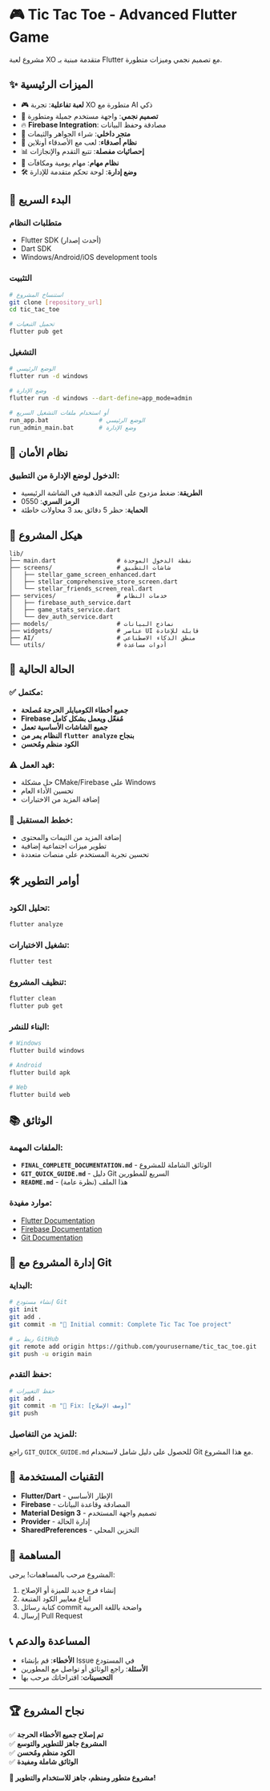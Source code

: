 # 🎮 Tic Tac Toe - Advanced Flutter Game

مشروع لعبة XO متقدمة مبنية بـ Flutter مع تصميم نجمي وميزات متطورة.

## ✨ الميزات الرئيسية

- 🎮 **لعبة تفاعلية**: تجربة XO متطورة مع AI ذكي
- 🌟 **تصميم نجمي**: واجهة مستخدم جميلة ومتطورة  
- 🔥 **Firebase Integration**: مصادقة وحفظ البيانات
- 🏪 **متجر داخلي**: شراء الجواهر والثيمات
- 👥 **نظام أصدقاء**: لعب مع الأصدقاء أونلاين
- 📊 **إحصائيات مفصلة**: تتبع التقدم والإنجازات
- 🎯 **نظام مهام**: مهام يومية ومكافآت
- 🛠️ **وضع إدارة**: لوحة تحكم متقدمة للإدارة

## 🚀 البدء السريع

### متطلبات النظام
- Flutter SDK (أحدث إصدار)
- Dart SDK  
- Windows/Android/iOS development tools

### التثبيت
```bash
# استنساخ المشروع
git clone [repository_url]
cd tic_tac_toe

# تحميل التبعيات
flutter pub get
```

### التشغيل
```bash
# الوضع الرئيسي
flutter run -d windows

# وضع الإدارة
flutter run -d windows --dart-define=app_mode=admin

# أو استخدام ملفات التشغيل السريع
run_app.bat              # الوضع الرئيسي
run_admin_main.bat       # وضع الإدارة
```

## 🔐 نظام الأمان

### الدخول لوضع الإدارة من التطبيق:
- **الطريقة**: ضغط مزدوج على النجمة الذهبية في الشاشة الرئيسية
- **الرمز السري**: 0550
- **الحماية**: حظر 5 دقائق بعد 3 محاولات خاطئة

## 📁 هيكل المشروع

```
lib/
├── main.dart                 # نقطة الدخول الموحدة
├── screens/                  # شاشات التطبيق  
│   ├── stellar_game_screen_enhanced.dart
│   ├── stellar_comprehensive_store_screen.dart
│   └── stellar_friends_screen_real.dart
├── services/                 # خدمات النظام
│   ├── firebase_auth_service.dart
│   ├── game_stats_service.dart
│   └── dev_auth_service.dart
├── models/                   # نماذج البيانات
├── widgets/                  # عناصر UI قابلة للإعادة
├── AI/                       # منطق الذكاء الاصطناعي
└── utils/                    # أدوات مساعدة
```

## 🔧 الحالة الحالية

### ✅ مكتمل:
- **جميع أخطاء الكومبايلر الحرجة مُصلحة**
- **Firebase مُفعّل ويعمل بشكل كامل**
- **جميع الشاشات الأساسية تعمل**
- **النظام يمر من `flutter analyze` بنجاح**
- **الكود منظم ومُحسن**

### ⚠️ قيد العمل:
- حل مشكلة CMake/Firebase على Windows
- تحسين الأداء العام
- إضافة المزيد من الاختبارات

### 🔄 خطط المستقبل:
- إضافة المزيد من الثيمات والمحتوى
- تطوير ميزات اجتماعية إضافية
- تحسين تجربة المستخدم على منصات متعددة

## 🛠️ أوامر التطوير

### تحليل الكود:
```bash
flutter analyze
```

### تشغيل الاختبارات:
```bash
flutter test
```

### تنظيف المشروع:
```bash
flutter clean
flutter pub get
```

### البناء للنشر:
```bash
# Windows
flutter build windows

# Android  
flutter build apk

# Web
flutter build web
```

## 📚 الوثائق

### الملفات المهمة:
- **`FINAL_COMPLETE_DOCUMENTATION.md`** - الوثائق الشاملة للمشروع
- **`GIT_QUICK_GUIDE.md`** - دليل Git السريع للمطورين
- **`README.md`** - هذا الملف (نظرة عامة)

### موارد مفيدة:
- [Flutter Documentation](https://docs.flutter.dev/)
- [Firebase Documentation](https://firebase.google.com/docs)
- [Git Documentation](https://git-scm.com/doc)

## 🌟 إدارة المشروع مع Git

### البداية:
```bash
# إنشاء مستودع Git
git init
git add .
git commit -m "🎉 Initial commit: Complete Tic Tac Toe project"

# ربط بـ GitHub
git remote add origin https://github.com/yourusername/tic_tac_toe.git
git push -u origin main
```

### حفظ التقدم:
```bash
# حفظ التغييرات
git add .
git commit -m "🔧 Fix: [وصف الإصلاح]"
git push
```

### للمزيد من التفاصيل:
راجع `GIT_QUICK_GUIDE.md` للحصول على دليل شامل لاستخدام Git مع هذا المشروع.

## 🎯 التقنيات المستخدمة

- **Flutter/Dart** - الإطار الأساسي
- **Firebase** - المصادقة وقاعدة البيانات
- **Material Design 3** - تصميم واجهة المستخدم
- **Provider** - إدارة الحالة
- **SharedPreferences** - التخزين المحلي

## 🤝 المساهمة

المشروع مرحب بالمساهمات! يرجى:
1. إنشاء فرع جديد للميزة أو الإصلاح
2. اتباع معايير الكود المتبعة
3. كتابة رسائل commit واضحة باللغة العربية
4. إرسال Pull Request

## 📞 المساعدة والدعم

- **الأخطاء**: قم بإنشاء Issue في المستودع
- **الأسئلة**: راجع الوثائق أو تواصل مع المطورين
- **التحسينات**: اقتراحاتك مرحب بها

---

## 🏆 نجاح المشروع

✅ **تم إصلاح جميع الأخطاء الحرجة**  
✅ **المشروع جاهز للتطوير والتوسع**  
✅ **الكود منظم ومُحسن**  
✅ **الوثائق شاملة ومفيدة**  

**🌟 مشروع متطور ومنظم، جاهز للاستخدام والتطوير!**
